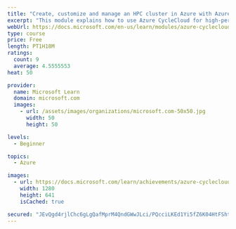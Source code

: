 ```yaml
---
title: "Create, customize and manage an HPC cluster in Azure with Azure CycleCloud"
excerpt: "This module explains how to use Azure CycleCloud for high-performance computing. It explains how to install and configure Azure CycleCloud to work with your Azure subscription as well as how to integrate a third-party scheduler. Finally, it covers how to create and deploy a basic HPC cluster on Azure."
webUrl: https://docs.microsoft.com/en-us/learn/modules/azure-cyclecloud-high-performance-computing/
type: course
price: Free
length: PT1H18M
ratings:
  count: 9
  average: 4.5555553
heat: 50

provider:
  name: Microsoft Learn
  domain: microsoft.com
  images:
    - url: /assets/images/organizations/microsoft.com-50x50.jpg
      width: 50
      height: 50

levels:
  - Beginner

topics:
  - Azure

images:
  - url: https://docs.microsoft.com/learn/achievements/azure-cyclecloud-high-performance-computing-social.png
    width: 1280
    height: 641
    isCached: true

secured: "JEvQgd4rjlChc6gLgQafMprM4QndGWwJLci/PQcciLKEd1Yi5fZ6K04HtFShtE1D4mGSkUxbmjYMSmG9bjAsQIv/duMiaeJ/Il/jfOehcX/23RF6WlUULXtIS5eOxBhSxe/WgcXbmThGALLUPNX4eb/K9jvZFrbTF8KuKZ3EN/8COqs5rl4uGY0POe6yYaFAQ6acpHG7nzZJoDkX07SbvlsmPowm8S4C9b0xwJNVJFZRvpzDVSVPwPqGtIEJtRqVOCvXxmzF3WHNj9tpvm4gSihN0LWux8HC0nP6wf6CW4nzZoieYjqDEETOJ7Wi2ZWTmsBa+BiRkzhlHas3XgLxO3K+G/2Dy9n1jKpBdrPUP3bFiVAUb8hEXlpRXcxwbSkGuxNqAXqQB+o2bxyaN18hWI+8VTCTciRvigZw8RWZYvY=;u+LzAYcppt5vskLZ7IXe8w=="
---
```


